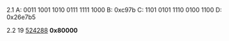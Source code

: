 2.1
A: 0011 1001 1010 0111 1111 1000
B: 0xc97b
C: 1101 0101 1110 0100 1100
D: 0x26e7b5 

2.2
19 <ins>524288</ins> __0x80000__

